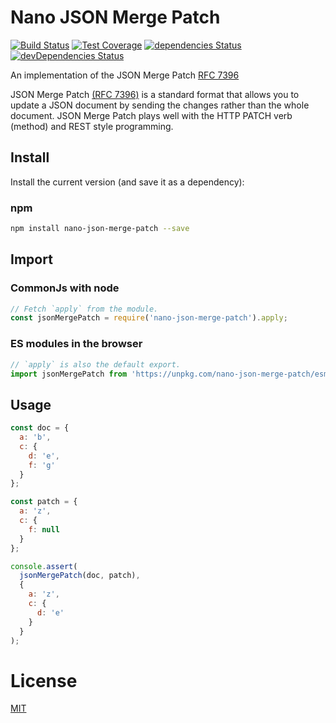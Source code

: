 Nano JSON Merge Patch
=====================

[![Build Status](https://travis-ci.org/QuentinRoy/nano-json-merge-patch.svg?branch=master)](https://travis-ci.org/QuentinRoy/nano-json-merge-patch)
[![Test Coverage](https://codecov.io/gh/QuentinRoy/nano-json-merge-patch/branch/master/graph/badge.svg)](https://codecov.io/gh/QuentinRoy/nano-json-merge-patch)
[![dependencies Status](https://david-dm.org/quentinroy/nano-json-merge-patch/status.svg)](https://david-dm.org/quentinroy/nano-json-merge-patch)
[![devDependencies Status](https://david-dm.org/quentinroy/nano-json-merge-patch/dev-status.svg)](https://david-dm.org/quentinroy/nano-json-merge-patch?type=dev)

An implementation of the JSON Merge Patch [RFC 7396](http://tools.ietf.org/html/rfc7396)

JSON Merge Patch [(RFC 7396)](http://tools.ietf.org/html/rfc7396) is a standard format that
allows you to update a JSON document by sending the changes rather than the whole document.
JSON Merge Patch plays well with the HTTP PATCH verb (method) and REST style programming.


## Install

Install the current version (and save it as a dependency):

### npm

```sh
npm install nano-json-merge-patch --save
```

## Import

### CommonJs with node

```js
// Fetch `apply` from the module.
const jsonMergePatch = require('nano-json-merge-patch').apply;
```

### ES modules in the browser

```js
// `apply` is also the default export.
import jsonMergePatch from 'https://unpkg.com/nano-json-merge-patch/esm/index.js'
```

## Usage

```js
const doc = {
  a: 'b',
  c: {
    d: 'e',
    f: 'g'
  }
};

const patch = {
  a: 'z',
  c: {
    f: null
  }
};

console.assert(
  jsonMergePatch(doc, patch),
  {
    a: 'z',
    c: {
      d: 'e'
    }
  }
);
```

# License

  [MIT](./LICENSE)
